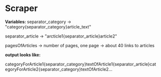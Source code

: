 # Scraper

**Variables:**
separator_category -> "category{separator_category}article_text"

separator_article -> "arcticle1{separator_article}article2"

pagesOfArticles -> number of pages, one page -> about 40 links to articles


**output looks like:**

categoryForArticle1{separator_category}textOfArticle1{separator_article}categoryForArticle2{separator_category}textOfArticle2...
